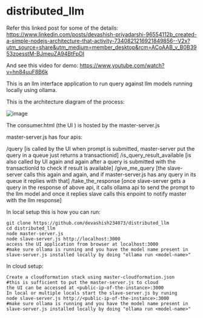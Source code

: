 # distributed_llm

Refer this linked post for some of the details:  https://www.linkedin.com/posts/devashish-priyadarshi-96554112b_created-a-simple-nodejs-architecture-that-activity-7340821216921849856--V2x?utm_source=share&utm_medium=member_desktop&rcm=ACoAAB_v_B0B3953zoesstM-BJmeuZA94BtFpDI

And see this video for demo:  https://www.youtube.com/watch?v=hn84uuF8B6k

This is an llm interface application to run query against llm models running locally using ollama.

This is the architecture diagram of the process:

![image](https://github.com/user-attachments/assets/fab74159-3a49-469f-b35c-c478fb7b5bef)

The consumer.html (the UI ) is hosted by the master-server.js

master-server.js has four apis:

/query  [is called by the UI when prompt is submitted, master-server put the query in a queue just returns a transactionid]
/is_query_result_available [is also called by UI again and again after a query is submitted with the transactionId to check if result is available]
/give_me_query [the slave-server calls this again and again, and if master-server.js has any query in its queue it replies with that]
/take_the_response [once slave-server gets a query in the response of above api, it calls ollama api to send the prompt to the llm model and once it replies slave calls this enpoint to notify master with the llm response]



In local setup this is how you can run:

```
git clone https://github.com/devashish234073/distributed_llm
cd distributed_llm
node master-server.js
node slave-server.js http://localhost:3000
access the UI application from browser at localhost:3000
#make sure ollama is running and you have the model name present in slave-server.js installed locally by doing "ollama run <model-name>"
```
In cloud setup:

```
Create a cloudformation stack using master-cloudformation.json
#this is sufficient to put the master-server.js to cloud
the UI can be accessed at <public-ip-of-the-instance>:3000
In local or multiple locals start the slave-server.js by runing 
node slave-server.js http://<public-ip-of-the-instance>:3000
#make sure ollama is running and you have the model name present in slave-server.js installed locally by doing "ollama run <model-name>"
```




